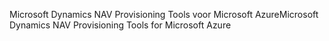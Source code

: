 <span data-ttu-id="afb09-101">Microsoft Dynamics NAV Provisioning Tools voor Microsoft Azure</span><span class="sxs-lookup"><span data-stu-id="afb09-101">Microsoft Dynamics NAV Provisioning Tools for Microsoft Azure</span></span>